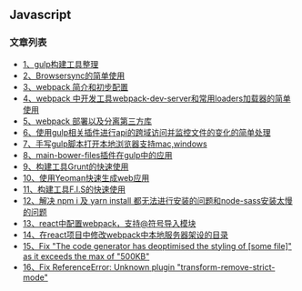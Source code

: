 Javascript
---

### 文章列表

- [1、gulp构建工具整理](./contents/1.md)
- [2、Browsersync的简单使用](./contents/2.md)
- [3、webpack 简介和初步配置](./contents/3.md)
- [4、webpack 中开发工具webpack-dev-server和常用loaders加载器的简单使用](./contents/4.md)
- [5、webpack 部署以及分离第三方库](./contents/5.md)
- [6、使用gulp相关插件进行api的跨域访问并监控文件的变化的简单处理](./contents/6.md)
- [7、手写gulp脚本打开本地浏览器支持mac,windows](./contents/7.md)
- [8、main-bower-files插件在gulp中的应用](./contents/8.md)
- [9、构建工具Grunt的快速使用](./contents/9.md)
- [10、使用Yeoman快速生成web应用](./contents/10.md)
- [11、构建工具F.I.S的快速使用](./contents/11.md)
- [12、解决 npm i 及 yarn install 都无法进行安装的问题和node-sass安装太慢的问题](./contents/12.md)
- [13、react中配置webpack，支持@符号导入模块](./contents/13.md)
- [14、在react项目中修改webpack中本地服务器架设的目录](./contents/14.md)
- [15、Fix "The code generator has deoptimised the styling of [some file]" as it exceeds the max of "500KB"](./contents/15.md)
- [16、Fix ReferenceError: Unknown plugin "transform-remove-strict-mode"](./contents/16.md)